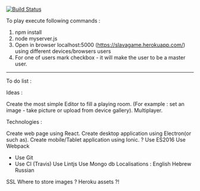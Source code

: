[![Build Status](https://travis-ci.org/slavaroi/game.svg?branch=master)](https://travis-ci.org/slavaroi/game)

To play execute following commands : 

1. npm install 
2. node myserver.js 
3. Open in browser localhost:5000 (https://slavagame.herokuapp.com/) using different devices/browsers users 
4. For one of users mark checkbox - it will make the user to be a master user.


---------

To do list :

Ideas : 

Create the most simple Editor to fill a playing room. (For example : set an image - take picture or upload from device gallery).
Multiplayer.

Technologies : 

Create web page using React.
Create desktop application using Electron(or such as).
Create mobile/Tablet application using Ionic. ?
Use ES2016
Use Webpack
* Use Git
* Use CI (Travis)
Use Lintjs
Use Mongo db
Localisations : English Hebrew Russian

SSL
Where to store images ? Heroku assets ?!

